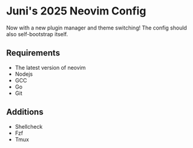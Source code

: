 # Juni's 2025 Neovim Config

Now with a new plugin manager and theme switching!
The config should also self-bootstrap itself.

## Requirements

- The latest version of neovim
- Nodejs
- GCC
- Go
- Git

## Additions

- Shellcheck
- Fzf
- Tmux
